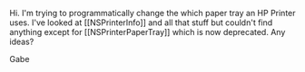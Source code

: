 Hi.  I'm trying to programmatically change the which paper tray an HP Printer uses.  I've looked at [[NSPrinterInfo]] and all that stuff but couldn't find anything except for [[NSPrinterPaperTray]] which is now deprecated.  Any ideas?

Gabe